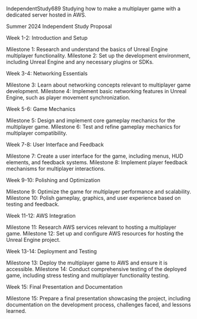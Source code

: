 IndependentStudy689
Studying how to make a multiplayer game with a dedicated server hosted in AWS.

Summer 2024 Independent Study Proposal

Week 1-2: Introduction and Setup

Milestone 1: Research and understand the basics of Unreal Engine multiplayer functionality. Milestone 2: Set up the development environment, including Unreal Engine and any necessary plugins or SDKs.

Week 3-4: Networking Essentials

Milestone 3: Learn about networking concepts relevant to multiplayer game development. Milestone 4: Implement basic networking features in Unreal Engine, such as player movement synchronization.

Week 5-6: Game Mechanics

Milestone 5: Design and implement core gameplay mechanics for the multiplayer game. Milestone 6: Test and refine gameplay mechanics for multiplayer compatibility.

Week 7-8: User Interface and Feedback

Milestone 7: Create a user interface for the game, including menus, HUD elements, and feedback systems. Milestone 8: Implement player feedback mechanisms for multiplayer interactions.

Week 9-10: Polishing and Optimization

Milestone 9: Optimize the game for multiplayer performance and scalability. Milestone 10: Polish gameplay, graphics, and user experience based on testing and feedback.

Week 11-12: AWS Integration

Milestone 11: Research AWS services relevant to hosting a multiplayer game. Milestone 12: Set up and configure AWS resources for hosting the Unreal Engine project.

Week 13-14: Deployment and Testing

Milestone 13: Deploy the multiplayer game to AWS and ensure it is accessible. Milestone 14: Conduct comprehensive testing of the deployed game, including stress testing and multiplayer functionality testing.

Week 15: Final Presentation and Documentation

Milestone 15: Prepare a final presentation showcasing the project, including documentation on the development process, challenges faced, and lessons learned.